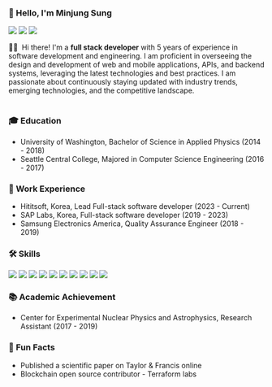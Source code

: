 ### 👋 Hello, I'm Minjung Sung
<p>
  <a href="https://github.com/minjungsung" target="_blank"><img src="https://img.shields.io/badge/GitHub-100000?style=flat-square&logo=github&logoColor=white"/></a>
  <a href="https://www.linkedin.com/in/minjung-sung-2bb6b0117/" target="_blank"><img src="https://img.shields.io/badge/LinkedIn-0077B5?style=flat-square&logo=linkedin&logoColor=white"/></a>
  <a href="mailto:minjungsung1994@gmail.com" target="_blank"><img src="https://img.shields.io/badge/Gmail-D14836?style=flat-square&logo=gmail&logoColor=white"/></a>
</p>

<p>
  👩‍💻&nbsp; Hi there! I'm a <b>full stack developer</b> with 5 years of experience in software development and engineering. I am proficient in overseeing the design and development of web and mobile applications, APIs, and backend systems, leveraging the latest technologies and best practices. I am passionate about continuously staying updated with industry trends, emerging technologies, and the competitive landscape.<br/><br/>
</p>

### 🎓 Education
- University of Washington, Bachelor of Science in Applied Physics (2014 - 2018)
- Seattle Central College, Majored in Computer Science Engineering (2016 - 2017)

### 💼 Work Experience
- Hititsoft, Korea, Lead Full-stack software developer (2023 - Current)
- SAP Labs, Korea, Full-stack software developer (2019 - 2023)
- Samsung Electronics America, Quality Assurance Engineer (2018 - 2019)

### 🛠 Skills
<p>
  <img src="https://img.shields.io/badge/Javascript-F7DF1E?style=flat-square&logo=javascript&logoColor=black"/>
  <img src="https://img.shields.io/badge/Typescript-3178C6?style=flat-square&logo=typescript&logoColor=white"/>
  <img src="https://img.shields.io/badge/Node.js-339933?style=flat-square&logo=nodedotjs&logoColor=white"/>
  <img src="https://img.shields.io/badge/Vue.js-4FC08D?style=flat-square&logo=vuedotjs&logoColor=white"/>
  <img src="https://img.shields.io/badge/Java-007396?style=flat-square&logo=java&logoColor=white"/>
  <img src="https://img.shields.io/badge/Python-3776AB?style=flat-square&logo=python&logoColor=white"/>
  <img src="https://img.shields.io/badge/C++-00599C?style=flat-square&logo=cplusplus&logoColor=white"/>
  <img src="https://img.shields.io/badge/Docker-2496ED?style=flat-square&logo=docker&logoColor=white"/>
  <img src="https://img.shields.io/badge/Jenkins-D24939?style=flat-square&logo=jenkins&logoColor=white"/>
  <img src="https://img.shields.io/badge/Kubernetes-326CE5?style=flat-square&logo=kubernetes&logoColor=white"/>
</p>

### 📚 Academic Achievement
- Center for Experimental Nuclear Physics and Astrophysics, Research Assistant (2017 - 2019)

### 🎉 Fun Facts
- Published a scientific paper on Taylor & Francis online
- Blockchain open source contributor - Terraform labs
